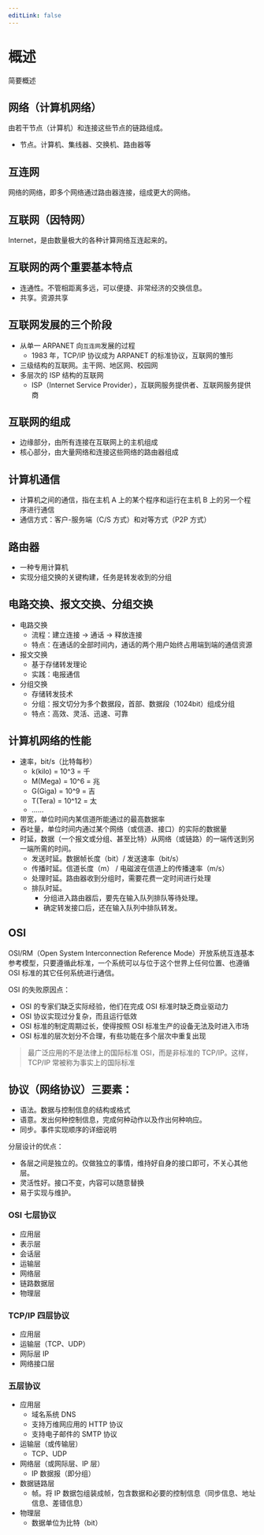 ```yaml
---
editLink: false
---
```


# 概述

简要概述

## 网络（计算机网络）

由若干节点（计算机）和连接这些节点的链路组成。

- 节点。计算机、集线器、交换机、路由器等

## 互连网

网络的网络，即多个网络通过路由器连接，组成更大的网络。

## 互联网（因特网）

Internet，是由数量极大的各种计算网络互连起来的。

## 互联网的两个重要基本特点

- 连通性。不管相距离多远，可以便捷、非常经济的交换信息。
- 共享。资源共享

## 互联网发展的三个阶段

- 从单一 ARPANET 向`互连网`发展的过程
  - 1983 年，TCP/IP 协议成为 ARPANET 的标准协议，互联网的雏形
- 三级结构的互联网。主干网、地区网、校园网
- 多层次的 ISP 结构的互联网
  - ISP（Internet Service Provider），互联网服务提供者、互联网服务提供商

## 互联网的组成

- 边缘部分，由所有连接在互联网上的主机组成
- 核心部分，由大量网络和连接这些网络的路由器组成

## 计算机通信

- 计算机之间的通信，指在主机 A 上的某个程序和运行在主机 B 上的另一个程序进行通信
- 通信方式：客户-服务端（C/S 方式）和对等方式（P2P 方式）

## 路由器

- 一种专用计算机
- 实现分组交换的关键构建，任务是转发收到的分组

## 电路交换、报文交换、分组交换

- 电路交换
  - 流程：建立连接 -> 通话 -> 释放连接
  - 特点：在通话的全部时间内，通话的两个用户始终占用端到端的通信资源
- 报文交换
  - 基于存储转发理论
  - 实践：电报通信
- 分组交换
  - 存储转发技术
  - 分组：报文切分为多个数据段，首部、数据段（1024bit）组成分组
  - 特点：高效、灵活、迅速、可靠

## 计算机网络的性能

- 速率，bit/s（比特每秒）
  - k(kilo) = 10^3 = 千
  - M(Mega) = 10^6 = 兆
  - G(Giga) = 10^9 = 吉
  - T(Tera) = 10^12 = 太
  - ……
- 带宽，单位时间内某信道所能通过的最高数据率
- 吞吐量，单位时间内通过某个网络（或信道、接口）的实际的数据量
- 时延，数据（一个报文或分组、甚至比特）从网络（或链路）的一端传送到另一端所需的时间。
  - 发送时延。数据帧长度（bit）/ 发送速率（bit/s）
  - 传播时延。信道长度（m） / 电磁波在信道上的传播速率（m/s）
  - 处理时延。路由器收到分组时，需要花费一定时间进行处理
  - 排队时延。
    - 分组进入路由器后，要先在输入队列排队等待处理。
    - 确定转发接口后，还在输入队列中排队转发。

## OSI

OSI/RM（Open System Interconnection Reference Mode）开放系统互连基本参考模型，只要遵循此标准，一个系统可以与位于这个世界上任何位置、也遵循 OSI 标准的其它任何系统进行通信。

OSI 的失败原因点：

- OSI 的专家们缺乏实际经验，他们在完成 OSI 标准时缺乏商业驱动力
- OSI 协议实现过分复杂，而且运行低效
- OSI 标准的制定周期过长，使得按照 OSI 标准生产的设备无法及时进入市场
- OSI 标准的层次划分不合理，有些功能在多个层次中重复出现

> 最广泛应用的不是法律上的国际标准 OSI，而是非标准的 TCP/IP。这样，TCP/IP 常被称为事实上的国际标准

## 协议（网络协议）三要素：

- 语法。数据与控制信息的结构或格式
- 语意。发出何种控制信息，完成何种动作以及作出何种响应。
- 同步。事件实现顺序的详细说明

分层设计的优点：

- 各层之间是独立的。仅做独立的事情，维持好自身的接口即可，不关心其他层。
- 灵活性好。接口不变，内容可以随意替换
- 易于实现与维护。

### OSI 七层协议

- 应用层
- 表示层
- 会话层
- 运输层
- 网络层
- 链路数据层
- 物理层

### TCP/IP 四层协议

- 应用层
- 运输层（TCP、UDP）
- 网际层 IP
- 网络接口层

### 五层协议

- 应用层
  - 域名系统 DNS
  - 支持万维网应用的 HTTP 协议
  - 支持电子邮件的 SMTP 协议
- 运输层（或传输层）
  - TCP、UDP
- 网络层（或网际层、IP 层）
  - IP 数据报（即分组）
- 数据链路层
  - 帧。将 IP 数据包组装成帧，包含数据和必要的控制信息（同步信息、地址信息、差错信息）
- 物理层
  - 数据单位为比特（bit）
